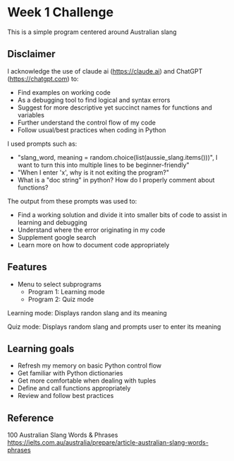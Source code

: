 # Week 1 Challenge

This is a simple program centered around Australian slang

## Disclaimer
I acknowledge the use of claude ai (https://claude.ai) and ChatGPT (https://chatgpt.com) to: 
  - Find examples on working code
  - As a debugging tool to find logical and syntax errors
  - Suggest for more descriptive yet succinct names for functions and variables
  - Further understand the control flow of my code
  - Follow usual/best practices when coding in Python
  
I used prompts such as:
  - "slang_word, meaning = random.choice(list(aussie_slang.items()))", I want to turn this into multiple lines to be beginner-friendly"
  - "When I enter 'x', why is it not exiting the program?"
  - What is a "doc string" in python? How do I properly comment about functions?

The output from these prompts was used to:
  - Find a working solution and divide it into smaller bits of code to assist in learning and debugging
  - Understand where the error originating in my code
  - Supplement google search
  - Learn more on how to document code appropriately

## Features

- Menu to select subprograms
    - Program 1: Learning mode
    - Program 2: Quiz mode

Learning mode: Displays randon slang and its meaning

Quiz mode: Displays random slang and prompts user to enter its meaning

## Learning goals
- Refresh my memory on basic Python control flow
- Get familiar with Python dictionaries
- Get more comfortable when dealing with tuples
- Define and call functions appropriately
- Review and follow best practices

## Reference
100 Australian Slang Words & Phrases 
https://ielts.com.au/australia/prepare/article-australian-slang-words-phrases